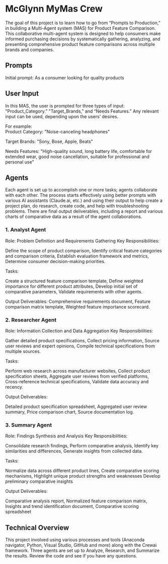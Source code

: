 # McGlynn MyMas Crew

The goal of this project is to learn how to go from “Prompts to Production,” in building a Multi-Agent system (MAS) for Product Feature Comparison. 
This collaborative multi-agent system is designed to help consumers make informed purchasing decisions by systematically gathering, analyzing, and presenting comprehensive product feature comparisons across multiple brands and companies.

## Prompts
Initial prompt: As a consumer looking for quality products

## User Input
In this MAS, the user is prompted for three types of input:  "Product_Category.” "Target_Brands,” and “Needs Features.”  Any relevant input can be used, depending upon the users’ desires.

For example:  
Product Category: "Noise-canceling headphones"

Target Brands: "Sony, Bose, Apple, Beats"

Needs Features: "High-quality sound, long battery life, comfortable for extended wear, good noise cancellation, suitable for professional and personal use"
## Agents
Each agent is set up to accomplish one or more tasks; agents collaborate with each other.  The process starts effectively using better prompts with various AI assistants (Claude.ai, etc.)  and using their output to help create a project plan, do research, create code, and help with troubleshooting problems.  There are final output deliverables, including a report and various charts of comparative data as a result of the agent collaborations. 
### 1. Analyst Agent
Role: Problem Definition and Requirements Gathering Key Responsibilities:

Define the scope of product comparison, Identify critical feature categories and comparison criteria, Establish evaluation framework and metrics,
Determine consumer decision-making priorities.

Tasks:

Create a structured feature comparison template, Define weighted importance for different product attributes, Develop initial set of comparative parameters,
Validate requirements with other agents.

Output Deliverables:
Comprehensive requirements document, Feature comparison matrix template, Weighted feature importance scorecard.

### 2. Researcher Agent
Role: Information Collection and Data Aggregation Key Responsibilities:

Gather detailed product specifications, Collect pricing information, Source user reviews and expert opinions, Compile technical specifications from multiple sources.

Tasks:

Perform web research across manufacturer websites, Collect product specification sheets, Aggregate user reviews from verified platforms, Cross-reference technical specifications, Validate data accuracy and recency.

Output Deliverables:

Detailed product specification spreadsheet, Aggregated user review summary, Price comparison chart, Source documentation log.

### 3. Summary Agent
Role: Findings Synthesis and Analysis Key Responsibilities:

Consolidate research findings, Perform comparative analysis, Identify key similarities and differences, Generate insights from collected data.

Tasks:

Normalize data across different product lines, Create comparative scoring mechanisms, Highlight unique product strengths and weaknesses
Develop preliminary comparative insights

Output Deliverables:

Comparative analysis report, Normalized feature comparison matrix, Insights and trend identification document, Comparative scoring spreadsheet

## Technical Overview
This project involved using various processes and tools (Anaconda navigator, Python, Visual Studio, GitHub and more) along with the Crewai framework. Three agents are set up to Analyze, Research, and Summarize the results. Review the code and see if you have any questions. 

